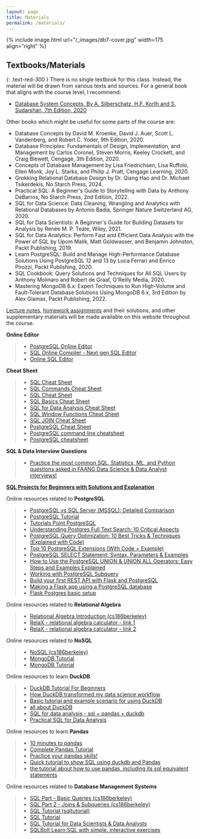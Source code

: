 ```yaml
---
layout: page
title: Materials
permalink: /materials/
---
```


{% include image.html url="/_images/db7-cover.jpg" width=175 align="right" %}

## **Textbooks/Materials**

{: 	.text-red-300 }
There is no single textbook for this class. Instead, the material will be drawn from various texts and sources. For a general book that aligns with the course level, I recommend:
- [Database System Concepts, By A. Silberschatz, H.F. Korth and S. Sudarshan, 7th Edition, 2020](https://www.db-book.com/index.html)

Other books which might be useful for some parts of the course are:
- Database Concepts by David M. Kroenke, David J. Auer, Scott L. Vandenberg, and Robert C. Yoder, 9th Edition, 2020.
- Database Principles: Fundamentals of Design, Implementation, and Management by Carlos Coronel, Steven Morris, Keeley Crockett, and Craig Blewett, Cengage, 3th Edition, 2020.
- Concepts of Database Management by Lisa Friedrichsen, Lisa Ruffolo, Ellen Monk, Joy L. Starks, and Philip J. Pratt, Cengage Learning, 2020.
- Grokking Relational Database Design by Dr. Qiang Hao and Dr. Michael Tsikerdekis, No Starch Press, 2024.
- Practical SQL: A Beginner's Guide to Storytelling with Data by Anthony DeBarros, No Starch Press, 2nd Edition, 2022.
- SQL for Data Science: Data Cleaning, Wrangling and Analytics with Relational Databases by Antonio Badia, Springer Nature Switzerland AG, 2020.
- SQL for Data Scientists: A Beginner's Guide for Building Datasets for Analysis by Renée M. P. Teate, Wiley, 2021.
- SQL for Data Analytics: Perform Fast and Efficient Data Analysis with the Power of SQL by Upom Malik, Matt Goldwasser, and Benjamin Johnston, Packt Publishing, 2019.
- Learn PostgreSQL: Build and Manage High-Performance Database Solutions Using PostgreSQL 12 and 13 by Luca Ferrari and Enrico Pirozzi, Packt Publishing, 2020.
- SQL Cookbook: Query Solutions and Techniques for All SQL Users by Anthony Molinaro and Robert de Graaf, O'Reilly Media, 2020.
- Mastering MongoDB 6.x: Expert Techniques to Run High-Volume and Fault-Tolerant Database Solutions Using MongoDB 6.x, 3rd Edition by Alex Giamas, Packt Publishing, 2022.


[Lecture notes](https://dbcs.ir//Notes/), [homework assignments](https://dbcs.ir//assignments/) and their solutions, and other supplementary materials will be made available on this website throughout the course. 


**Online Editor**
> - [PostgreSQL Online Editor](https://onecompiler.com/postgresql)
> - [SQL Online Compiler - Next gen SQL Editor](https://sqliteonline.com/)
> - [Online SQL Editor](https://www.programiz.com/sql/online-compiler/)

**Cheat Sheet**
> -  [SQL Cheat Sheet](https://www.interviewbit.com/sql-cheat-sheet/)
> -  [SQL Commands Cheat Sheet](https://www.freecodecamp.org/news/learn-sql-in-10-minutes/)
> -  [SQL Cheat Sheet](https://www.dbvis.com/wp-content/uploads/2024/04/SQL-Cheat-Sheet.pdf)
> -  [SQL Basics Cheat Sheet](https://learnsql.com/blog/sql-basics-cheat-sheet/)
> -  [SQL for Data Analysis Cheat Sheet](https://learnsql.com/blog/sql-for-data-analysis-cheat-sheet/)
> -  [SQL Window Functions Cheat Sheet](https://learnsql.com/blog/sql-window-functions-cheat-sheet/)
> -  [SQL JOIN Cheat Sheet](https://learnsql.com/blog/sql-join-cheat-sheet/)
> -  [PostgreSQL Cheat Sheet](https://learnsql.com/blog/postgresql-cheat-sheet/)
> -  [PostgreSQL command line cheatsheet](https://gist.github.com/Kartones/dd3ff5ec5ea238d4c546)
> -  [PostgreSQL cheatsheet](https://quickref.me/postgres.html)

**SQL & Data Interview Questions**
> -  [Practice the most common SQL, Statistics, ML, and Python questions asked in FAANG Data Science & Data Analyst interviews!](https://datalemur.com/questions?difficulty=Easy&category=SQL)


**[SQL Projects for Beginners with Solutions and Explanation](https://www.w3resource.com/projects/sql/sql-projects-for-beginners.php)**

Online resources related to **PostgreSQL**
> -  [PostgreSQL vs SQL Server (MSSQL): Detailed Comparison](https://hevodata.com/learn/postgresql-vs-sql-server-key-differences/)
> - [PostgreSQL Tutorial](https://neon.tech/postgresql/tutorial)
> - [Tutorials Point PostgreSQL](https://www.tutorialspoint.com/postgresql/index.htm)
> - [Understanding Postgres Full Text Search: 10 Critical Aspects](https://hevodata.com/blog/postgresql-full-text-search-setup/)
> - [PostgreSQL Query Optimization: 10 Best Tricks & Techniques (Explained with Code)](https://hevodata.com/learn/postgresql-query-optimization/)
> - [Top 10 PostgreSQL Extensions (With Code + Example)](https://hevodata.com/learn/top-postgresql-extensions/)
> - [PostgreSQL SELECT Statement: Syntax, Parameters & Examples](https://hevodata.com/learn/what-is-postgresql-select-statement/)
> - [How to Use the PostgreSQL UNION & UNION ALL Operators: Easy Steps and Examples Explained](https://hevodata.com/learn/postgresql-union/)
> - [Working with PostgreSQL Subquery](https://hevodata.com/learn/postgresql-subquery/)
> - [Build your first REST API with Flask and PostgreSQL](https://blog.teclado.com/first-rest-api-flask-postgresql-python/amp/)
> - [Making a Flask app using a PostgreSQL database](https://www.geeksforgeeks.org/making-a-flask-app-using-a-postgresql-database/)
> - [Flask Postgres basic setup](https://www.janmeppe.com/blog/flask-postgres-basic-setup/)




Online resources related to **Relational Algebra**
> -  [Relational Algebra Introduction (cs186berkeley)](https://cs186berkeley.net/notes/note6/)
> -  [RelaX - relational algebra calculator - link 1](https://dbis-uibk.github.io/relax/)
> -  [RelaX - relational algebra calculator - link 2](https://nireas.iee.ihu.gr/relax/calc.htm)

Online resources related to **NoSQL**
> -  [NoSQL (cs186berkeley)](https://cs186berkeley.net/notes/note17/)
> -  [MongoDB Tutorial](https://www.mongodbtutorial.org/)
> -  [MongoDB Tutorial](https://www.quackit.com/mongodb/tutorial/)


Online resources to learn **DuckDB**
> -  [DuckDB Tutorial For Beginners](https://motherduck.com/blog/duckdb-tutorial-for-beginners/)
> -  [How DuckDB transformed my data science workflow](https://github.com/quangtiencs/duckdb-tutorial)
> -  [Basic tutorial and example scenario for using DuckDB](https://github.com/VillePuuska/DuckDB-examples)
> -  [all about DuckDB](https://github.com/k0rsakov/all_about_DuckDB/blob/main/code/notebook_for_duckdb.ipynb)
> -  [SQL for data analysis - sql + pandas + duckdb](https://github.com/mpiaggio-mutt/sql-pandas/blob/main/src/main.ipynb)
> -  [Practical SQL for Data Analysis](https://hakibenita.com/sql-for-data-analysis#pandas-and-sql-better-together)

Online resources to learn **Pandas**
> -  [10 minutes to pandas](https://pandas.pydata.org/docs/user_guide/10min.html)
> -  [Complete Pandas Tutorial](https://github.com/KeithGalli/complete-pandas-tutorial/blob/master/tutorial.ipynb)
> -  [Practice your pandas skills!](https://github.com/guipsamora/pandas_exercises?tab=readme-ov-file)
> -  [Quick tutorial to show SQL using duckdb and Pandas](https://github.com/dipeshtech/sql_tutorial/blob/main/duck_db.ipynb)
> -  [the tutorial about how to use pandas, including its sql equivalent statements](https://github.com/damien2012eng/TUTORIAL_Pandas.panda/blob/master/pandas_SQL.ipynb)

Online resources related to **Database Management Systems**
> - [SQL Part - Basic Queries (cs186berkeley)](https://cs186berkeley.net/notes/note1/)
> - [SQL Part 2 - Joins & Subqueries (cs186berkeley)](https://cs186berkeley.net/notes/note2/)
> - [SQL Tutorial (sqltutorial)](https://www.sqltutorial.org/)
> - [SQL Tutorial](https://mode.com/sql-tutorial/)
> - [SQL Tutorial for Data Scientists & Data Analysts](https://datalemur.com/sql-tutorial)
> - [SQLBolt Learn SQL with simple, interactive exercises](https://sqlbolt.com/)


